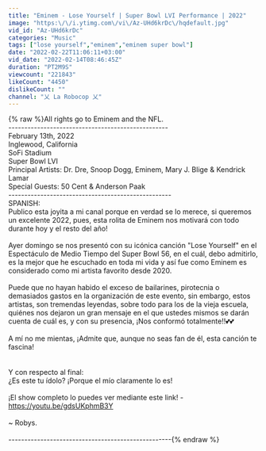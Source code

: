 ```yaml
---
title: "Eminem - Lose Yourself | Super Bowl LVI Performance | 2022"
image: "https:\/\/i.ytimg.com\/vi\/Az-UHd6krDc\/hqdefault.jpg"
vid_id: "Az-UHd6krDc"
categories: "Music"
tags: ["lose yourself","eminem","eminem super bowl"]
date: "2022-02-22T11:06:11+03:00"
vid_date: "2022-02-14T08:46:45Z"
duration: "PT2M9S"
viewcount: "221843"
likeCount: "4450"
dislikeCount: ""
channel: "乂 La Robocop 乂"
---
```

{% raw %}All rights go to Eminem and the NFL.<br />--------------------------------------------------<br />February 13th, 2022<br />Inglewood, California<br />SoFi Stadium<br />Super Bowl LVI<br />Principal Artists: Dr. Dre, Snoop Dogg, Eminem, Mary J. Blige &amp; Kendrick Lamar<br />Special Guests: 50 Cent &amp; Anderson Paak<br />---------------------------------------------------<br />SPANISH: <br />Publico esta joyita a mi canal porque en verdad se lo merece, si queremos un excelente 2022, pues, esta rolita de Eminem nos motivará con todo durante hoy y el resto del año! <br /><br />Ayer domingo se nos presentó con su icónica canción &quot;Lose Yourself&quot; en el Espectáculo de Medio Tiempo del Super Bowl 56, en el cuál, debo admitirlo, es la mejor que he escuchado en toda mi vida y así fue como Eminem es considerado como mi artista favorito desde 2020.<br /><br />Puede que no hayan habido el exceso de bailarines, pirotecnia o demasiados gastos en la organización de este evento, sin embargo, estos artistas, son tremendas leyendas, sobre todo para los de la vieja escuela, quiénes nos dejaron un gran mensaje en el que ustedes mismos se darán cuenta de cuál es, y con su presencia, ¡Nos conformó totalmente!!💕💕<br /><br />A mí no me mientas, ¡Admite que, aunque no seas fan de él, esta canción te fascina! <br /><br /><br />Y con respecto al final:<br />¿Es este tu ídolo? ¡Porque el mío claramente lo es!<br /><br />¡El show completo lo puedes ver mediante este link! - <a rel="nofollow" target="blank" href="https://youtu.be/gdsUKphmB3Y">https://youtu.be/gdsUKphmB3Y</a><br /><br />~ Robys.<br /><br />---------------------------------------------------{% endraw %}
